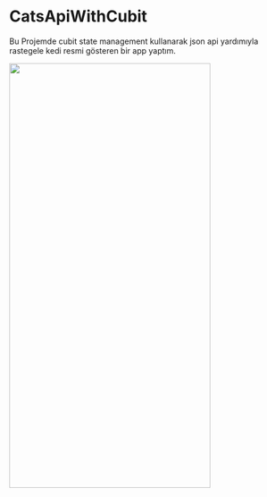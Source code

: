 
# CatsApiWithCubit

Bu Projemde cubit state management kullanarak json api yardımıyla rastegele kedi resmi gösteren bir app yaptım.


<img src="https://user-images.githubusercontent.com/47521147/159810150-49f9eda1-11b1-4b47-ac32-23a02aa46aec.gif" width="360" height="760"/>
